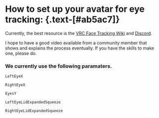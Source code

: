 <script setup>
import Alerts from '../../vue/alerts/Alerts.vue'
import { alerts } from '../../static/alerts'
</script>

# How to set up your avatar for eye tracking: {.text-[#ab5ac7]}

Currently, the best resource is the [VRC Face Tracking Wiki](https://github.com/benaclejames/VRCFaceTracking/wiki/Eye-Tracking-Setup) and [Discord](https://discord.gg/Fh4FNehzKn).

I hope to have a good video available from a community member that shows and explains the process eventually.
If you have the skills to make one, please do.

### We currently use the following paramaters.

`LeftEyeX`

`RightEyeX`

`EyesY`

`LeftEyeLidExpandedSqueeze`

`RightEyeLidExpandedSqueeze`

<div align="center">
    <Alerts :options="alerts.vrc_avatar_setup">
        <template v-slot:content>
            <p>
               We currently only support float parameters, please adjust your setup accordingly.
            </p>
        </template>
    </Alerts>
</div>

